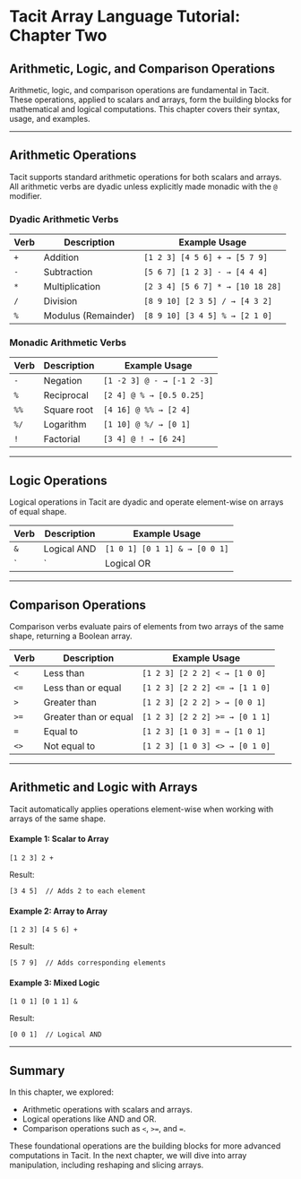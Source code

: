 
# Tacit Array Language Tutorial: Chapter Two

## Arithmetic, Logic, and Comparison Operations

Arithmetic, logic, and comparison operations are fundamental in Tacit. These operations, applied to scalars and arrays, form the building blocks for mathematical and logical computations. This chapter covers their syntax, usage, and examples.

---

## Arithmetic Operations

Tacit supports standard arithmetic operations for both scalars and arrays. All arithmetic verbs are dyadic unless explicitly made monadic with the `@` modifier.

### Dyadic Arithmetic Verbs

| Verb | Description           | Example Usage            |
|------|-----------------------|--------------------------|
| `+`  | Addition              | `[1 2 3] [4 5 6] + → [5 7 9]` |
| `-`  | Subtraction           | `[5 6 7] [1 2 3] - → [4 4 4]` |
| `*`  | Multiplication        | `[2 3 4] [5 6 7] * → [10 18 28]` |
| `/`  | Division              | `[8 9 10] [2 3 5] / → [4 3 2]` |
| `%`  | Modulus (Remainder)   | `[8 9 10] [3 4 5] % → [2 1 0]` |

### Monadic Arithmetic Verbs

| Verb | Description            | Example Usage            |
|------|------------------------|--------------------------|
| `-`  | Negation               | `[1 -2 3] @ - → [-1 2 -3]` |
| `%`  | Reciprocal             | `[2 4] @ % → [0.5 0.25]`  |
| `%%` | Square root            | `[4 16] @ %% → [2 4]`     |
| `%/` | Logarithm              | `[1 10] @ %/ → [0 1]`     |
| `!`  | Factorial              | `[3 4] @ ! → [6 24]`      |

---

## Logic Operations

Logical operations in Tacit are dyadic and operate element-wise on arrays of equal shape.

| Verb | Description    | Example Usage            |
|------|----------------|--------------------------|
| `&`  | Logical AND    | `[1 0 1] [0 1 1] & → [0 0 1]` |
| `|`  | Logical OR     | `[1 0 1] [0 1 0] | → [1 1 1]` |

---

## Comparison Operations

Comparison verbs evaluate pairs of elements from two arrays of the same shape, returning a Boolean array.

| Verb  | Description              | Example Usage            |
|-------|--------------------------|--------------------------|
| `<`   | Less than                | `[1 2 3] [2 2 2] < → [1 0 0]` |
| `<=`  | Less than or equal       | `[1 2 3] [2 2 2] <= → [1 1 0]` |
| `>`   | Greater than             | `[1 2 3] [2 2 2] > → [0 0 1]` |
| `>=`  | Greater than or equal    | `[1 2 3] [2 2 2] >= → [0 1 1]` |
| `=`   | Equal to                 | `[1 2 3] [1 0 3] = → [1 0 1]`  |
| `<>`  | Not equal to             | `[1 2 3] [1 0 3] <> → [0 1 0]` |

---

## Arithmetic and Logic with Arrays

Tacit automatically applies operations element-wise when working with arrays of the same shape.

#### Example 1: Scalar to Array
```text
[1 2 3] 2 +
```
Result:
```text
[3 4 5]  // Adds 2 to each element
```

#### Example 2: Array to Array
```text
[1 2 3] [4 5 6] +
```
Result:
```text
[5 7 9]  // Adds corresponding elements
```

#### Example 3: Mixed Logic
```text
[1 0 1] [0 1 1] &
```
Result:
```text
[0 0 1]  // Logical AND
```

---

## Summary

In this chapter, we explored:

- Arithmetic operations with scalars and arrays.
- Logical operations like AND and OR.
- Comparison operations such as `<`, `>=`, and `=`.

These foundational operations are the building blocks for more advanced computations in Tacit. In the next chapter, we will dive into array manipulation, including reshaping and slicing arrays.
